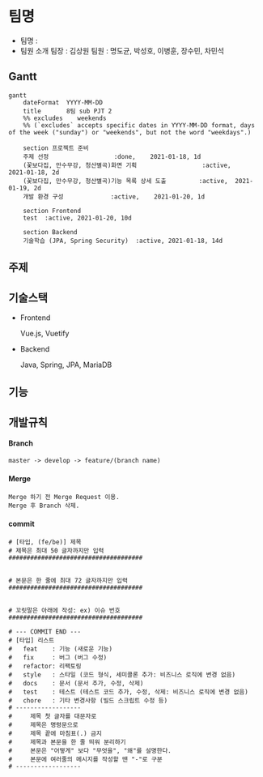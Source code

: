 # 팀명
- 팀명 :
- 팀원 소개
  팀장 : 김상원
  팀원 : 명도균, 박성호, 이병훈, 장수민, 차민석

## Gantt

```mermaid
gantt
    dateFormat  YYYY-MM-DD
    title       8팀 sub PJT 2
    %% excludes    weekends
    %% (`excludes` accepts specific dates in YYYY-MM-DD format, days of the week ("sunday") or "weekends", but not the word "weekdays".)

    section 프로젝트 준비
    주제 선정                  :done,    2021-01-18, 1d
    (꽃보다집, 만수무강, 청산별곡)화면 기획                  :active,    2021-01-18, 2d
    (꽃보다집, 만수무강, 청산별곡)기능 목록 상세 도출         :active,  2021-01-19, 2d
    개발 환경 구성             :active,    2021-01-20, 1d

    section Frontend
    test  :active, 2021-01-20, 10d

    section Backend
    기술학습 (JPA, Spring Security)  :active, 2021-01-18, 14d
```


## 주제


## 기술스택
- Frontend

  Vue.js, Vuetify

- Backend

  Java, Spring, JPA, MariaDB

## 기능


## 개발규칙

#### Branch
```
master -> develop -> feature/(branch name)
```

#### Merge
```
Merge 하기 전 Merge Request 이용.
Merge 후 Branch 삭제.
```

#### commit
```
# [타입, (fe/be)] 제목
# 제목은 최대 50 글자까지만 입력
#####################################


# 본문은 한 줄에 최대 72 글자까지만 입력
#####################################


# 꼬릿말은 아래에 작성: ex) 이슈 번호
#####################################

# --- COMMIT END ---
# [타입] 리스트
#   feat    : 기능 (새로운 기능)
#   fix     : 버그 (버그 수정)
#   refactor: 리팩토링
#   style   : 스타일 (코드 형식, 세미콜론 추가: 비즈니스 로직에 변경 없음)
#   docs    : 문서 (문서 추가, 수정, 삭제)
#   test    : 테스트 (테스트 코드 추가, 수정, 삭제: 비즈니스 로직에 변경 없음)
#   chore   : 기타 변경사항 (빌드 스크립트 수정 등)
# ------------------
#     제목 첫 글자를 대문자로
#     제목은 명령문으로
#     제목 끝에 마침표(.) 금지
#     제목과 본문을 한 줄 띄워 분리하기
#     본문은 "어떻게" 보다 "무엇을", "왜"를 설명한다.
#     본문에 여러줄의 메시지를 작성할 땐 "-"로 구분
# ------------------
```